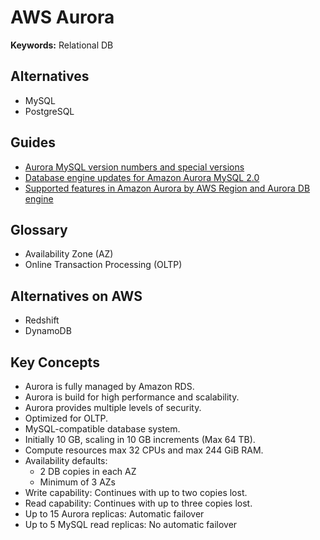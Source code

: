 # AWS Aurora

**Keywords:** Relational DB

<!--
https://app.pluralsight.com/library/courses/amazon-aurora-best-practices/table-of-contents
https://app.pluralsight.com/library/courses/administering-amazon-aurora-amazon-rds/table-of-contents
https://app.pluralsight.com/library/courses/querying-data-aws-databases/table-of-contents

https://www.linkedin.com/learning/amazon-web-services-data-services-2/scalable-data-solutions-on-aws
https://www.linkedin.com/learning/aws-certified-database-specialty-dbs-c01-1-introduction-and-services/aws-database-specialty-recommended-knowledge
https://www.linkedin.com/learning/aws-certified-solutions-architect-associate-saa-c02-8-databases/database-types

Amazon Aurora Serverless
-->

## Alternatives

- MySQL
- PostgreSQL

## Guides

- [Aurora MySQL version numbers and special versions](https://docs.aws.amazon.com/AmazonRDS/latest/AuroraUserGuide/AuroraMySQL.Updates.Versions.html)
- [Database engine updates for Amazon Aurora MySQL 2.0](https://docs.aws.amazon.com/AmazonRDS/latest/AuroraUserGuide/AuroraMySQL.Updates.20Updates.html)
- [Supported features in Amazon Aurora by AWS Region and Aurora DB engine](https://docs.aws.amazon.com/AmazonRDS/latest/AuroraUserGuide/Concepts.AuroraFeaturesRegionsDBEngines.grids.html)

## Glossary

- Availability Zone (AZ)
- Online Transaction Processing (OLTP)

## Alternatives on AWS

- Redshift
- DynamoDB

## Key Concepts

- Aurora is fully managed by Amazon RDS.
- Aurora is build for high performance and scalability.
- Aurora provides multiple levels of security.
- Optimized for OLTP.
- MySQL-compatible database system.
- Initially 10 GB, scaling in 10 GB increments (Max 64 TB).
- Compute resources max 32 CPUs and max 244 GiB RAM.
- Availability defaults:
  - 2 DB copies in each AZ
  - Minimum of 3 AZs
- Write capability: Continues with up to two copies lost.
- Read capability: Continues with up to three copies lost.
- Up to 15 Aurora replicas: Automatic failover
- Up to 5 MySQL read replicas: No automatic failover

<!-- ##

- Instance hosting the database
- On-demand Instance
- Reserved Instance
- Serverless
- Storage and I/O consumed -->
